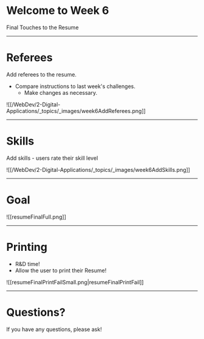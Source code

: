 # Welcome to Week 6

Final Touches to the Resume


---
# Referees

Add referees to the resume.

- Compare instructions to last week's challenges. 
	- Make changes as necessary.

![[/WebDev/2-Digital-Applications/_topics/_images/week6AddReferees.png]]

---
# Skills

Add skills - users rate their skill level

![[/WebDev/2-Digital-Applications/_topics/_images/week6AddSkills.png]]

---
# Goal

![[resumeFinalFull.png]]

---

# Printing

- R&D time!
- Allow the user to print their Resume!

![[resumeFinalPrintFailSmall.png|resumeFinalPrintFail]]

---


# Questions?

If you have any questions, please ask!